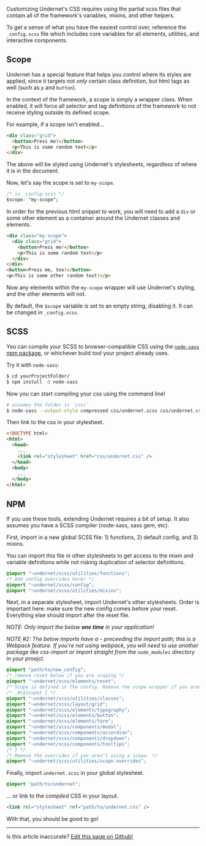 Customizing Undernet's CSS requires using the partial scss files that contain all of the framework's variables, mixins, and other helpers.

To get a sense of what you have the easiest control over, reference the `_config.scss` file which includes core variables for all elements, utilities, and interactive components.

## Scope

Undernet has a special feature that helps you control where its styles are applied, since it targets not _only_ certain class definition, but html tags as well (such as `p` and `button`).

In the context of the framework, a scope is simply a wrapper class. When enabled, it will force all selector and tag definitions of the framework to not receive styling outside its defined scope.

For example, if a scope isn't enabled...

```html
<div class="grid">
  <button>Press me!</button>
  <p>This is some random text</p>
</div>
```

The above will be styled using Undernet's stylesheets, regardless of where it is in the document.

Now, let's say the scope is set to `my-scope`.

```css
/* in _config.scss */
$scope: "my-scope";
```

In order for the previous html snippet to work, you will need to add a `div` or some other element as a container around the Undernet classes and elements.

```html
<div class="my-scope">
  <div class="grid">
    <button>Press me!</button>
    <p>This is some random text</p>
  </div>
</div>
<button>Press me, too!</button>
<p>This is some other random text!</p>
```

Now any elements within the `my-scope` wrapper will use Undernet's styling, and the other elements will not.

By default, the `$scope` variable is set to an empty string, disabling it. It can be changed in `_config.scss`.

## SCSS

You can compile your SCSS to browser-compatible CSS using the [`node-sass` npm package](https://npmjs.org/package/node-sass), or whichever build tool your project already uses.

Try it with `node-sass`:

```sh
$ cd yourProjectFolder/
$ npm install -D node-sass
```

Now you can start compiling your css using the command line!

```sh
# assumes the folder is `css/`
$ node-sass --output-style compressed css/undernet.scss css/undernet.css
```

Then link to the css in your stylesheet.

```html
<!DOCTYPE html>
<html>
  <head>
    ...
    <link rel="stylesheet" href="css/undernet.css" />
  </head>
  <body>
    ...
  </body>
</html>
```

## NPM

If you use these tools, extending Undernet requires a bit of setup. It also assumes you have a SCSS compiler (node-sass, sass gem, etc).

First, import in a new global SCSS file: 1) functions, 2) default config, and 3) mixins.

You can import this file in other stylesheets to get access to the mixin and variable definitions while not risking duplication of selector definitions.

```css
@import "~undernet/scss/utilities/functions";
/* Add config overrides here! */
@import "~undernet/scss/config";
@import "~undernet/scss/utilities/mixins";
```

Next, in a separate stylesheet, import Undernet's other stylesheets. Order is important here: make sure the new config comes before your reset. Everything else should import after the reset file.

_NOTE: Only import the below **one time** in your application!_

_NOTE #2: The below imports have a `~` preceeding the import path; this is a Webpack feature. If you're not using webpack, you will need to use another package like css-import or import straight from the `node_modules` directory in your proejct._

```css
@import "path/to/new_config";
/* remove reset below if you are scoping */
@import "~undernet/scss/elements/reset";
/* Scope is defined in the config. Remove the scope wrapper if you aren't needing it. */
/* .#{$scope} { */
@import "~undernet/scss/utilities/classes";
@import "~undernet/scss/layout/grid";
@import "~undernet/scss/elements/typography";
@import "~undernet/scss/elements/button";
@import "~undernet/scss/elements/form";
@import "~undernet/scss/components/modal";
@import "~undernet/scss/components/accordion";
@import "~undernet/scss/components/dropdown";
@import "~undernet/scss/components/tooltips";
/* } */
/* Remove the overrides if you aren't using a scope. */
@import "~undernet/scss/utilities/scope-overrides";
```

Finally, import `undernet.scss` in your global stylesheet.

```css
@import "path/to/undernet";
```

... or link to the _compiled_ CSS in your layout.

```html
<link rel="stylesheet" ref="path/to/undernet.css" />
```

With that, you should be good to go!

<hr />
<p class="has-right-text">Is this article inaccurate? <a href="https://github.com/geotrev/undernet/tree/master/site/docs/branding.md">Edit this page on Github!</a></p>

